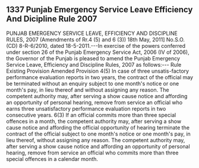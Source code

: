 ## 1337 Punjab Emergency Service Leave Efficiency And Dicipline Rule 2007
 
PUNJAB EMERGENCY SERVICE LEAVE, EFFICIENCY
AND DISCIPLINE RULES, 2007
(Amendments of Rr.4 (5) and 6 (3))
18th May, 2011]
No.S.O.(CD) 8-R-6/2010, dated 18-5-2011.---In exercise of the powers conferred under section 26 of the Punjab Emergency Service Act, 2006 (IV of 2006), the Governor of the Punjab is pleased to amend the Punjab Emergency Service Leave, Efficiency and Discipline Rules, 2007 as follows:---
Rule
Existing Provision
Amended Provision
4(5)
In case of three unsatis-factory performance evaluation reports in two years, the contract of the official may be terminated without an enquiry subject to one month's notice or one month's pay, in lieu thereof and without assigning any reason.
The competent authority may, after serving a show cause notice and affording an opportunity of personal hearing, remove from service an official who earns three unsatisfactory performance evaluation reports in two consecutive years.
6(3)
If an official commits more than three special offences in a month, the competent authority may, after serving a show cause notice and affording the official opportunity of hearing terminate the contract of the official subject to one month's notice or one month's pay, in lieu thereof, without assigning any reason.
The competent authority may, after serving a show cause notice and affording an opportunity of personal hearing, remove from service an official who commits more than three special offences in a calendar month.

